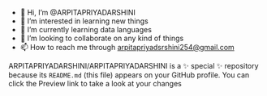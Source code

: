 - 👋 Hi, I’m @ARPITAPRIYADARSHINI
- 👀 I’m interested in learning new things
- 🌱 I’m currently learning data languages
- 💞️ I’m looking to collaborate on any kind of things
- 📫 How to reach me through arpitapriyadsrshini254@gmail.com


ARPITAPRIYADARSHINI/ARPITAPRIYADARSHINI is a ✨ special ✨ repository because its `README.md` (this file) appears on your GitHub profile.
You can click the Preview link to take a look at your changes
